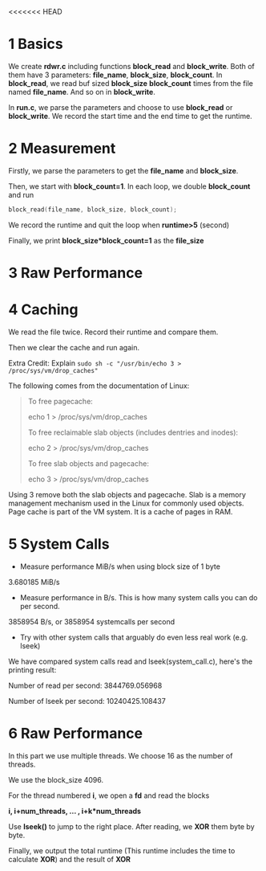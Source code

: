 <<<<<<< HEAD
# 1 Basics

We create **rdwr.c** including functions **block_read** and **block_write**. Both of them have 3 parameters: **file_name**,  **block_size**, **block_count**. In **block_read**, we read buf sized **block_size** **block_count** times from the file named **file_name**. And so on in **block_write**.

In **run.c**, we parse the parameters and choose to use **block_read** or **block_write**. We record the start time and the end time to get the runtime.



# 2 Measurement

Firstly, we parse the parameters to get the **file_name** and **block_size**.

Then, we start with **block_count=1**. In each loop, we double **block_count** and run

```c
block_read(file_name, block_size, block_count);
```

We record the runtime and quit the loop when **runtime>5** (second)

Finally, we print **block_size*block_count=1**  as the **file_size**



# 3 Raw Performance







# 4 Caching

We read the file twice. Record their runtime and compare them.

Then we clear the cache and run again.



Extra Credit: Explain `sudo sh -c "/usr/bin/echo 3 > /proc/sys/vm/drop_caches"`

The following comes from the documentation of Linux:

>To free pagecache:
>
>   echo 1 > /proc/sys/vm/drop_caches
>
>To free reclaimable slab objects (includes dentries and inodes):
>
>   echo 2 > /proc/sys/vm/drop_caches
>
>To free slab objects and pagecache:
>
>   echo 3 > /proc/sys/vm/drop_caches

Using 3 remove both the slab objects and pagecache. Slab is a memory management mechanism used in the Linux for commonly used objects. Page cache is part of the VM system. It is a cache of pages in RAM.



# 5 System Calls
- Measure performance MiB/s when using block size of 1 byte

3.680185 MiB/s

- Measure performance in B/s. This is how many system calls you can do per second.

3858954 B/s, or 3858954 systemcalls per second

- Try with other system calls that arguably do even less real work (e.g. lseek)

We have compared system calls read and lseek(system_call.c), here's the printing result:

Number of read per second: 3844769.056968

Number of lseek per second: 10240425.108437

# 6 Raw Performance

In this part we use multiple threads. We choose 16 as the number of threads.

We use the block_size 4096.

For the thread numbered **i**, we open a **fd** and read the blocks

**i, i+num\_threads, ... , i+k*num\_threads**

Use **lseek()** to jump to the right place. After reading, we **XOR** them byte by byte.

Finally, we output the total runtime (This runtime includes the time to calculate **XOR**) and the result of **XOR**
